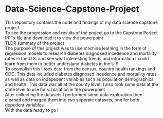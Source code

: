 # Data-Science-Capstone-Project
This repository contains the code and findings of my data science capstone project<br />
To see the progression and results of the project go to the Capstone Porject PPTx file and download it to view the powerpoint <br />
TLDR summary of the project <br />
The purpose of this project was to use machine learning in the form of regression models to research diabetes diagnosed incedence and mortality rates in the U.S. and see what interesting trends and information I could learn from them to better understand diabetes in the U.S. <br />
To acomplish this I took data from the census, country health rankings and CDC. This data included diabetes diagnosed incedence and mortaility rates as well as data on indepedent variables such as population demographics and health. This data was all at the county level. I also took some data at the state level to use for vizualation in the powerpoint <br />
After collecting the datasets I performed some data exploration then cleaned and merged them into two seperate datasets, one for both depedent variables <br />
WIth the data ready to go I 
